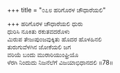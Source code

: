 +++
title = "೦೭೮ ಹರಿಗೊರಳ ಚೌಧಾರೆಯಲಿ"

+++
ಹರಿಗೊರಳ ಚೌಧಾರೆಯಲಿ ಧುರು  
ಧುರಿಸಿ ನೂಕಿತು ರಕುತವದರೊಳು  
ಮಿರುಪ ತೇಜಃಪುಂಜವುಕ್ಕಿತು ಹೊದರ ಹೊಳಹಿನಲಿ  
ತುರುಗುವೆಳಗಿನ ಜೋಕೆಯಲಿ ಜಗ  
ವರಿಯೆ ಬಂದು ಮುರಾರಿಯುಂಘ್ರಿಯೊ  
ಳೆರಗಿ ನಿಂದುದು ನಿಜನೆಲೆಗೆ ವಿಜಯಾಭಿಧಾನದಲಿ     ॥78॥